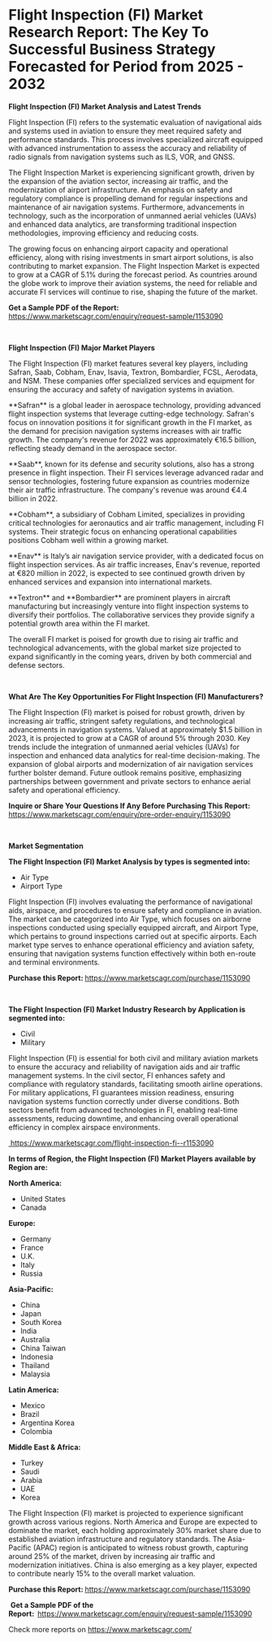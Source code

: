 <p><h1>Flight Inspection (FI) Market Research Report: The Key To Successful Business Strategy Forecasted for Period from 2025 - 2032</h1></p><p><strong>Flight Inspection (FI) Market Analysis and Latest Trends</strong></p>
<p><p>Flight Inspection (FI) refers to the systematic evaluation of navigational aids and systems used in aviation to ensure they meet required safety and performance standards. This process involves specialized aircraft equipped with advanced instrumentation to assess the accuracy and reliability of radio signals from navigation systems such as ILS, VOR, and GNSS.</p><p>The Flight Inspection Market is experiencing significant growth, driven by the expansion of the aviation sector, increasing air traffic, and the modernization of airport infrastructure. An emphasis on safety and regulatory compliance is propelling demand for regular inspections and maintenance of air navigation systems. Furthermore, advancements in technology, such as the incorporation of unmanned aerial vehicles (UAVs) and enhanced data analytics, are transforming traditional inspection methodologies, improving efficiency and reducing costs.</p><p>The growing focus on enhancing airport capacity and operational efficiency, along with rising investments in smart airport solutions, is also contributing to market expansion. The Flight Inspection Market is expected to grow at a CAGR of 5.1% during the forecast period. As countries around the globe work to improve their aviation systems, the need for reliable and accurate FI services will continue to rise, shaping the future of the market.</p></p>
<p><strong>Get a Sample PDF of the Report:&nbsp;</strong> <a href="https://www.marketscagr.com/enquiry/request-sample/1153090?utm_campaign=2468&utm_medium=2&utm_source=Github&utm_content=ia&utm_term=30032025&utm_id=flight-inspection-fi">https://www.marketscagr.com/enquiry/request-sample/1153090</a></p>
<p>&nbsp;</p>
<p><strong>Flight Inspection (FI) Major Market Players</strong></p>
<p><p>The Flight Inspection (FI) market features several key players, including Safran, Saab, Cobham, Enav, Isavia, Textron, Bombardier, FCSL, Aerodata, and NSM. These companies offer specialized services and equipment for ensuring the accuracy and safety of navigation systems in aviation.</p><p>**Safran** is a global leader in aerospace technology, providing advanced flight inspection systems that leverage cutting-edge technology. Safran's focus on innovation positions it for significant growth in the FI market, as the demand for precision navigation systems increases with air traffic growth. The company's revenue for 2022 was approximately €16.5 billion, reflecting steady demand in the aerospace sector.</p><p>**Saab**, known for its defense and security solutions, also has a strong presence in flight inspection. Their FI services leverage advanced radar and sensor technologies, fostering future expansion as countries modernize their air traffic infrastructure. The company's revenue was around €4.4 billion in 2022.</p><p>**Cobham**, a subsidiary of Cobham Limited, specializes in providing critical technologies for aeronautics and air traffic management, including FI systems. Their strategic focus on enhancing operational capabilities positions Cobham well within a growing market.</p><p>**Enav** is Italy’s air navigation service provider, with a dedicated focus on flight inspection services. As air traffic increases, Enav's revenue, reported at €820 million in 2022, is expected to see continued growth driven by enhanced services and expansion into international markets.</p><p>**Textron** and **Bombardier** are prominent players in aircraft manufacturing but increasingly venture into flight inspection systems to diversify their portfolios. The collaborative services they provide signify a potential growth area within the FI market.</p><p>The overall FI market is poised for growth due to rising air traffic and technological advancements, with the global market size projected to expand significantly in the coming years, driven by both commercial and defense sectors.</p></p>
<p>&nbsp;</p>
<p><strong>What Are The Key Opportunities For Flight Inspection (FI) Manufacturers?</strong></p>
<p><p>The Flight Inspection (FI) market is poised for robust growth, driven by increasing air traffic, stringent safety regulations, and technological advancements in navigation systems. Valued at approximately $1.5 billion in 2023, it is projected to grow at a CAGR of around 5% through 2030. Key trends include the integration of unmanned aerial vehicles (UAVs) for inspection and enhanced data analytics for real-time decision-making. The expansion of global airports and modernization of air navigation services further bolster demand. Future outlook remains positive, emphasizing partnerships between government and private sectors to enhance aerial safety and operational efficiency.</p></p>
<p><strong>Inquire or Share Your Questions If Any Before Purchasing This Report:</strong> <a href="https://www.marketscagr.com/enquiry/pre-order-enquiry/1153090?utm_campaign=2468&utm_medium=2&utm_source=Github&utm_content=ia&utm_term=30032025&utm_id=flight-inspection-fi">https://www.marketscagr.com/enquiry/pre-order-enquiry/1153090</a></p>
<p>&nbsp;</p>
<p><strong>Market Segmentation</strong></p>
<p><strong>The Flight Inspection (FI) Market Analysis by types is segmented into:</strong></p>
<p><ul><li>Air Type</li><li>Airport Type</li></ul></p>
<p><p>Flight Inspection (FI) involves evaluating the performance of navigational aids, airspace, and procedures to ensure safety and compliance in aviation. The market can be categorized into Air Type, which focuses on airborne inspections conducted using specially equipped aircraft, and Airport Type, which pertains to ground inspections carried out at specific airports. Each market type serves to enhance operational efficiency and aviation safety, ensuring that navigation systems function effectively within both en-route and terminal environments.</p></p>
<p><strong>Purchase this Report:&nbsp;</strong><a href="https://www.marketscagr.com/purchase/1153090?utm_campaign=2468&utm_medium=2&utm_source=Github&utm_content=ia&utm_term=30032025&utm_id=flight-inspection-fi">https://www.marketscagr.com/purchase/1153090</a></p>
<p>&nbsp;</p>
<p><strong>The Flight Inspection (FI) Market Industry Research by Application is segmented into:</strong></p>
<p><ul><li>Civil</li><li>Military</li></ul></p>
<p><p>Flight Inspection (FI) is essential for both civil and military aviation markets to ensure the accuracy and reliability of navigation aids and air traffic management systems. In the civil sector, FI enhances safety and compliance with regulatory standards, facilitating smooth airline operations. For military applications, FI guarantees mission readiness, ensuring navigation systems function correctly under diverse conditions. Both sectors benefit from advanced technologies in FI, enabling real-time assessments, reducing downtime, and enhancing overall operational efficiency in complex airspace environments.</p></p>
<p><a href="https://www.marketscagr.com/flight-inspection-fi--r1153090?utm_campaign=2468&utm_medium=2&utm_source=Github&utm_content=ia&utm_term=30032025&utm_id=flight-inspection-fi">&nbsp;https://www.marketscagr.com/flight-inspection-fi--r1153090</a></p>
<p><strong>In terms of Region, the Flight Inspection (FI) Market Players available by Region are:</strong></p>
<p>
    <p> <strong> North America: </strong>
        <ul>
            <li>United States</li>
            <li>Canada</li>
        </ul>
        </p> 
    <p> <strong> Europe: </strong>
        <ul>
            <li>Germany</li>
            <li>France</li>
            <li>U.K.</li>
            <li>Italy</li>
            <li>Russia</li>
        </ul>
        </p> 
    <p> <strong> Asia-Pacific: </strong>
        <ul>
            <li>China</li>
            <li>Japan</li>
            <li>South Korea</li>
            <li>India</li>
            <li>Australia</li>
            <li>China Taiwan</li>
            <li>Indonesia</li>
            <li>Thailand</li>
            <li>Malaysia</li>
        </ul>
        </p> 
    <p> <strong> Latin America: </strong>
        <ul>
            <li>Mexico</li>
            <li>Brazil</li>
            <li>Argentina Korea</li>
            <li>Colombia</li>
        </ul>
        </p> 
    <p> <strong> Middle East & Africa: </strong>
        <ul>
            <li>Turkey</li>
            <li>Saudi</li>
            <li>Arabia</li>
            <li>UAE</li>
            <li>Korea</li>
        </ul>
    </p>
    </p>
<p><p>The Flight Inspection (FI) market is projected to experience significant growth across various regions. North America and Europe are expected to dominate the market, each holding approximately 30% market share due to established aviation infrastructure and regulatory standards. The Asia-Pacific (APAC) region is anticipated to witness robust growth, capturing around 25% of the market, driven by increasing air traffic and modernization initiatives. China is also emerging as a key player, expected to contribute nearly 15% to the overall market valuation.</p></p>
<p><strong>Purchase this Report: </strong><a href="https://www.marketscagr.com/purchase/1153090?utm_campaign=2468&utm_medium=2&utm_source=Github&utm_content=ia&utm_term=30032025&utm_id=flight-inspection-fi">https://www.marketscagr.com/purchase/1153090</a></p>
<p>&nbsp;<strong>Get a Sample PDF of the Report:&nbsp;&nbsp;</strong><a href="https://www.marketscagr.com/enquiry/request-sample/1153090?utm_campaign=2468&utm_medium=2&utm_source=Github&utm_content=ia&utm_term=30032025&utm_id=flight-inspection-fi">https://www.marketscagr.com/enquiry/request-sample/1153090</a></p>
<p><strong></strong></p>
<p>Check more reports on <a href="https://www.marketscagr.com/?utm_campaign=2468&utm_medium=2&utm_source=Github&utm_content=ia&utm_term=30032025&utm_id=flight-inspection-fi">https://www.marketscagr.com/</a></p>